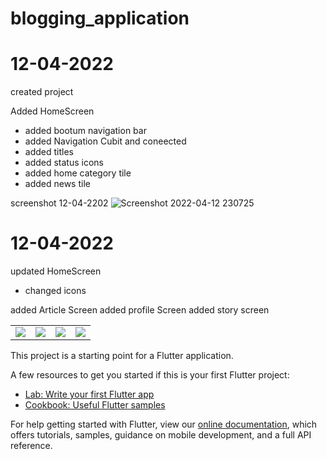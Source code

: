 # blogging_application

# 12-04-2022 

 created project 

 Added HomeScreen 
  - added bootum navigation bar
  - added Navigation Cubit and coneected
  - added titles 
  - added status icons
  - added home category tile
  - added news tile

screenshot 12-04-2202
![Screenshot 2022-04-12 230725](https://user-images.githubusercontent.com/93277108/163021865-28ed79f2-6924-476e-a486-a6085df53b1f.png)


# 12-04-2022 


 updated HomeScreen 
  - changed icons
  
  added Article Screen
  added profile Screen
  added story screen

<table>
 <td>
   <img src="https://user-images.githubusercontent.com/93277108/163192968-7d195850-d413-481a-bf7e-a6b8a8af0312.png">
  </td>
 <td>
   <img src="https://user-images.githubusercontent.com/93277108/163193974-24ccbd72-aaa4-49c2-8ea3-775811f0fd3b.png">
  </td>
 <td>
   <img src="https://user-images.githubusercontent.com/93277108/163194148-1cceac0b-1781-41ed-aa95-1224713b5699.png">
  </td>
 <td>
   <img src="https://user-images.githubusercontent.com/93277108/163194313-88c02083-dc38-4dec-ba66-444a6bf8351f.png">
  </td>
</table>

This project is a starting point for a Flutter application.

A few resources to get you started if this is your first Flutter project:

- [Lab: Write your first Flutter app](https://flutter.dev/docs/get-started/codelab)
- [Cookbook: Useful Flutter samples](https://flutter.dev/docs/cookbook)

For help getting started with Flutter, view our
[online documentation](https://flutter.dev/docs), which offers tutorials,
samples, guidance on mobile development, and a full API reference.
